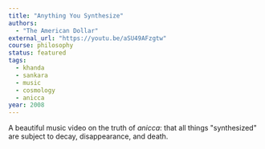 ```yaml
---
title: "Anything You Synthesize"
authors:
  - "The American Dollar"
external_url: "https://youtu.be/aSU49AFzgtw"
course: philosophy
status: featured
tags:
  - khanda
  - sankara
  - music
  - cosmology
  - anicca
year: 2008
---
```


A beautiful music video on the truth of *anicca*: that all things "synthesized" are subject to decay, disappearance, and death.

